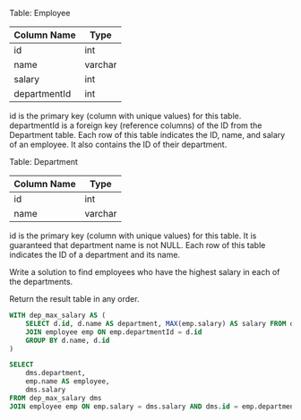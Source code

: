 Table: Employee

| Column Name  | Type    |
|--------------|---------|
| id           | int     |
| name         | varchar |
| salary       | int     |
| departmentId | int     |

id is the primary key (column with unique values) for this table.
departmentId is a foreign key (reference columns) of the ID from the Department table.
Each row of this table indicates the ID, name, and salary of an employee. It also contains the ID of their department.
 

Table: Department

| Column Name | Type    |
|-------------|---------|
| id          | int     |
| name        | varchar |

id is the primary key (column with unique values) for this table. It is guaranteed that department name is not NULL.
Each row of this table indicates the ID of a department and its name.
 

Write a solution to find employees who have the highest salary in each of the departments.

Return the result table in any order.

```sql
WITH dep_max_salary AS (
    SELECT d.id, d.name AS department, MAX(emp.salary) AS salary FROM department d
    JOIN employee emp ON emp.departmentId = d.id
    GROUP BY d.name, d.id
)

SELECT 
    dms.department, 
    emp.name AS employee,
    dms.salary 
FROM dep_max_salary dms
JOIN employee emp ON emp.salary = dms.salary AND dms.id = emp.departmentId
```